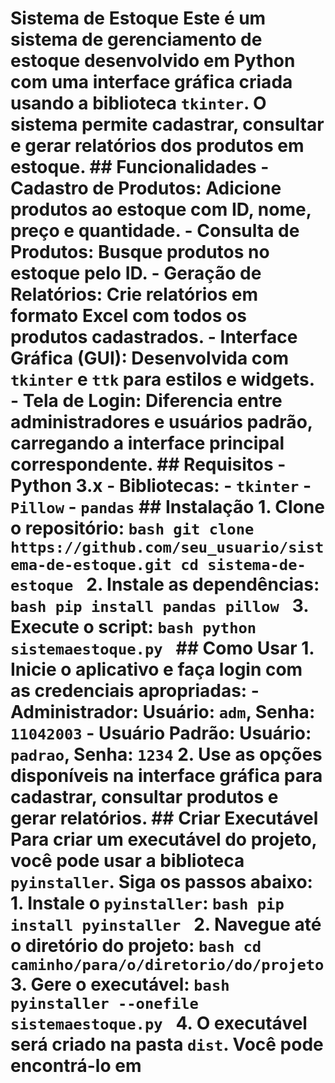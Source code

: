 # Sistema de Estoque Este é um sistema de gerenciamento de estoque desenvolvido em Python com uma interface gráfica criada usando a biblioteca `tkinter`. O sistema permite cadastrar, consultar e gerar relatórios dos produtos em estoque. ## Funcionalidades - **Cadastro de Produtos**: Adicione produtos ao estoque com ID, nome, preço e quantidade. - **Consulta de Produtos**: Busque produtos no estoque pelo ID. - **Geração de Relatórios**: Crie relatórios em formato Excel com todos os produtos cadastrados. - **Interface Gráfica (GUI)**: Desenvolvida com `tkinter` e `ttk` para estilos e widgets. - **Tela de Login**: Diferencia entre administradores e usuários padrão, carregando a interface principal correspondente. ## Requisitos - Python 3.x - Bibliotecas: - `tkinter` - `Pillow` - `pandas` ## Instalação 1. Clone o repositório: ```bash git clone https://github.com/seu_usuario/sistema-de-estoque.git cd sistema-de-estoque ``` 2. Instale as dependências: ```bash pip install pandas pillow ``` 3. Execute o script: ```bash python sistemaestoque.py ``` ## Como Usar 1. Inicie o aplicativo e faça login com as credenciais apropriadas: - **Administrador**: Usuário: `adm`, Senha: `11042003` - **Usuário Padrão**: Usuário: `padrao`, Senha: `1234` 2. Use as opções disponíveis na interface gráfica para cadastrar, consultar produtos e gerar relatórios. ## Criar Executável Para criar um executável do projeto, você pode usar a biblioteca `pyinstaller`. Siga os passos abaixo: 1. Instale o `pyinstaller`: ```bash pip install pyinstaller ``` 2. Navegue até o diretório do projeto: ```bash cd caminho/para/o/diretorio/do/projeto ``` 3. Gere o executável: ```bash pyinstaller --onefile sistemaestoque.py ``` 4. O executável será criado na pasta `dist`. Você pode encontrá-lo em
